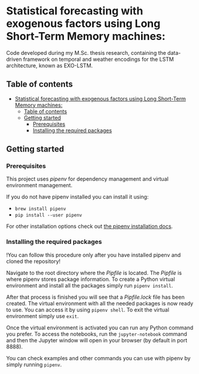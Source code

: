# Statistical forecasting with exogenous factors using Long Short-Term Memory machines:
Code developed during my M.Sc. thesis research, containing the data-driven framework on temporal and weather encodings for the LSTM architecture, known as EXO-LSTM.

## Table of contents
- [Statistical forecasting with exogenous factors using Long Short-Term Memory machines:](#statistical-forecasting-with-exogenous-factors-using-long-short-term-memory-machines)
  - [Table of contents](#table-of-contents)
  - [Getting started](#getting-started)
    - [Prerequisites](#prerequisites)
    - [Installing the required packages](#installing-the-required-packages)

## Getting started

### Prerequisites
This project uses *pipenv* for dependency management and virtual environment management.

If you do not have pipenv installed you can install it using: 
- `brew install pipenv` 
- `pip install --user pipenv`

For other installation options check out [the pipenv installation docs](https://pipenv-fork.readthedocs.io/en/latest/install.html#installing-pipenv).

### Installing the required packages

!You can follow this procedure only after you have installed pipenv and cloned the repository!

Navigate to the root directory where the *Pipfile* is located. The *Pipfile* is where pipenv stores package information. To create a Python virtual environment and install all the packages simply run `pipenv install`.

After that process is finished you will see that a *Pipfile.lock* file has been created. The virtual environment with all the needed packages is now ready to use. You can access it by using `pipenv shell`. To exit the virtual environment simply use `exit`. 

Once the virtual environment is activated you can run any Python command you prefer. To access the notebooks, run the `jupyter-notebook` command and then the Jupyter window will open in your browser (by default in port 8888).

You can check examples and other commands you can use with pipenv by simply running `pipenv`.

